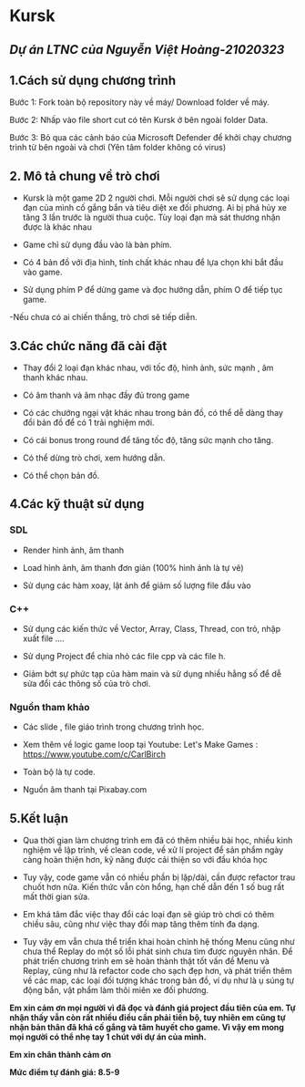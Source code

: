 # Kursk
<h2><i>Dự án LTNC của Nguyễn Việt Hoàng-21020323</i><h2>
<h2> 1.Cách sử dụng chương trình</h2>
  
  Bước 1: Fork toàn bộ repository này về máy/ Download folder về máy.
  
  Bước 2: Nhấp vào file short cut có tên Kursk ở bên ngoài folder Data.
  
  Bước 3: Bỏ qua các cảnh báo của Microsoft Defender để khởi chạy chương trình từ bên ngoài và chơi (Yên tâm folder không có virus)
  
 <h2> 2. Mô tả chung về trò chơi</h2>
 
  - Kursk là một game 2D 2 người chơi. Mỗi người chơi sẽ sử dụng các loại đạn của mình cố gắng bắn và tiêu diệt xe đối phương. Ai bị phá hủy xe tăng 3 lần trước là người thua cuộc. Tùy loại đạn mà sát thương nhận được là khác nhau
 
  - Game chỉ sử dụng đầu vào là bàn phím.
  
  - Có 4 bản đồ với địa hình, tính chất khác nhau để lựa chọn khi bắt đầu vào game.
  
  - Sử dụng phím P để dừng game và đọc hướng dẫn, phím O để tiếp tục game.
  
  -Nếu chưa có ai chiến thắng, trò chơi sẽ tiếp diễn.
  
  <h2> 3.Các chức năng đã cài đặt</h2>
  
  - Thay đổi 2 loại đạn khác nhau, với tốc độ, hình ảnh, sức mạnh , âm thanh khác nhau.
  
  - Có âm thanh và âm nhạc đầy đủ trong game
  
  - Có các chướng ngại vật khác nhau trong bản đồ, có thể dễ dàng thay đổi bản đồ để có 1 trải nghiệm mới.
  
  - Có cái bonus trong round để tăng tốc độ, tăng sức mạnh cho tăng.
  
  - Có thể dừng trò chơi, xem hướng dẫn.
  
  - Có thể chọn bản đồ.
  
   <h2> 4.Các kỹ thuật sử dụng</h2>
  
  <h3>SDL</h3>
  
  - Render hình ảnh, âm thanh
  
  - Load hình ảnh, âm thanh đơn giản (100% hình ảnh là tự vẽ)
  
  - Sử dụng các hàm xoay, lật ảnh để giảm số lượng file đầu vào
  
  <h3>C++</h3>
  
  - Sử dụng các kiến thức về Vector, Array, Class, Thread, con trỏ, nhập xuất file ....
  
  - Sử dụng Project để chia nhỏ các file cpp và các file h.
  
  - Giảm bớt sự phức tạp của hàm main và sử dụng nhiều hằng số để dễ sửa đổi các thông số của trò chơi. 
  
  <h3> Nguồn tham khảo </h3>
  
  - Các slide , file giáo trình trong chương trình học.
  
  - Xem thêm về logic game loop tại Youtube: Let's Make Games : https://www.youtube.com/c/CarlBirch
  
  - Toàn bộ là tự code.
  
  - Nguồn âm thanh tại Pixabay.com
  
  <h2> 5.Kết luận</h2>
  
  - Qua thời gian làm chương trình em đã có thêm nhiều bài học, nhiều kinh nghiệm về lập trình, về clean code, về xử lí project để sản phẩm ngày càng hoàn thiện hơn, kỹ năng được cải thiện so với đầu khóa học
  
  - Tuy vậy, code game vẫn có nhiều phần bị lặp/dài, cần được refactor trau chuốt hơn nữa. Kiến thức vẫn còn hổng, hạn chế dẫn đến 1 số bug rất mất thời gian sửa.
  
  - Em khá tâm đắc việc thay đổi các loại đạn sẽ giúp trò chơi có thêm chiều sâu, cũng như việc thay đổi map tăng thêm tính đa dạng.
  
  - Tuy vậy em vẫn chưa thể triển khai hoàn chỉnh hệ thống Menu cũng như chưa thể Replay do một số lỗi phát sinh chưa tìm được nguyên nhân. Để phát triển chương trình em sẽ hoàn thành thật tốt vấn đề Menu và Replay, cũng như là refactor code cho sạch đẹp hơn, và phát triển thêm về các map, các loại đối tượng khác trong bản đồ, ví dụ như là ụ súng tự động bắn, vật phẩm làm thôi miên xe đối phương.
  
 <b> Em xin cảm ơn mọi người vì đã đọc và đánh giá project đầu tiên của em. Tự nhận thấy vẫn còn rất nhiều điều cần phải tiến bộ, tuy nhiên em cũng tự nhận bản thân đã khá cố gắng và tâm huyết cho game. Vì vậy em mong mọi người có thể nhẹ tay 1 chút với dự án của mình.
   
   Em xin chân thành cảm ơn
  
 Mức điểm tự đánh giá: 8.5-9 </b>
  
  
  
